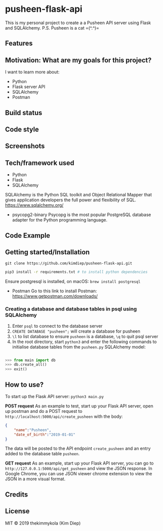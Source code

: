 # pusheen-flask-api

This is my personal project to create a a Pusheen API server using Flask and SQLAlchemy. P.S. Pusheen is a cat =(^.^)=

## Features


## Motivation: What are my goals for this project?

I want to learn more about:

- Python
- Flask server API
- SQLAlchemy
- Postman

## Build status

## Code style

## Screenshots

## Tech/framework used

- Python
- Flask
- SQLAlchemy

SQLAlchemy is the Python SQL toolkit and Object Relational Mapper that gives application developers the full power and flexibility of SQL.
https://www.sqlalchemy.org/

- psycopg2-binary
Psycopg is the most popular PostgreSQL database adapter for the Python programming language.


## Code Example

## Getting started/Installation

`git clone https://github.com/kimdiep/pusheen-flask-api.git`

```bash
pip3 install -r requirements.txt # to install python dependencies
```

Ensure postgresql is installed, on macOS:
`brew install postgresql`

- Postman
Go to this link to install Postman:
https://www.getpostman.com/downloads/

### Creating a database and database tables in psql using SQLAlchemy

1. Enter `psql` to connect to the database server
2. `CREATE DATABASE "pusheen";` will create a database for pusheen
3. `\l` to list database to ensure `pusheen` is a database, `\q` to quit psql server
4. In the root directory, start `python3` and enter the following commands to initialise database tables from the `pusheen.py` SQLAlchemy model:

```python

>>> from main import db
>>> db.create_all()
>>> exit()

```

## How to use?

To start up the Flask API server: 
`python3 main.py`

**POST request**
As an example to test, start up your Flask API server, open up postman and do a POST request to `http://localhost:5000/api/create_pusheen` with the body:

```json
{
    "name":"Pusheen",
    "date_of_birth":"2019-01-01"
}
```

The data will be posted to the API endpoint `create_pusheen` and an entry added to the database table `pusheen`.

**GET request**
As an example, start up your Flask API server, you can go to `http://127.0.0.1:5000/api/get_pusheen` and view the JSON response. In Google Chrome, you can use JSON viewer chrome extension to view the JSON in a more visual format.

## Credits

## License

MIT © 2019 thekimmykola (Kim Diep)
